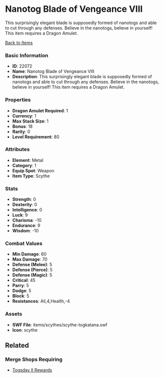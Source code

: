 # Nanotog Blade of Vengeance VIII

This surprisingly elegant blade is supposedly formed of nanotogs and able to cut through any defenses. Believe in the nanotogs, believe in yourself! This item requires a Dragon Amulet.

[Back to Items](../items.md)

### Basic Information

- **ID**: 22072
- **Name**: Nanotog Blade of Vengeance VIII
- **Description**: This surprisingly elegant blade is supposedly formed of nanotogs and able to cut through any defenses. Believe in the nanotogs, believe in yourself! This item requires a Dragon Amulet.

### Properties

- **Dragon Amulet Required**: 1
- **Currency**: 1
- **Max Stack Size**: 1
- **Bonus**: 18
- **Rarity**: 0
- **Level Requirement**: 80

### Attributes

- **Element**: Metal
- **Category**: 1
- **Equip Spot**: Weapon
- **Item Type**: Scythe

### Stats

- **Strength**: 0
- **Dexterity**: 0
- **Intelligence**: 0
- **Luck**: 9
- **Charisma**: -10
- **Endurance**: 9
- **Wisdom**: -10

### Combat Values

- **Min Damage**: 60
- **Max Damage**: 70
- **Defense (Melee)**: 5
- **Defense (Pierce)**: 5
- **Defense (Magic)**: 5
- **Critical**: 45
- **Parry**: 5
- **Dodge**: 5
- **Block**: 5
- **Resistances**: All,4,Health,-4

### Assets

- **SWF File**: items/scythes/scythe-togkatana.swf
- **Icon**: scythe

## Related

### Merge Shops Requiring

- [Togsday II Rewards](../merge-shops/425-togsday-ii-rewards.md)

